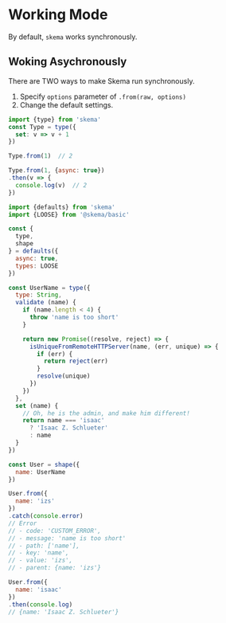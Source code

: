 # Working Mode

By default, `skema` works synchronously.

## Woking Asychronously

There are TWO ways to make Skema run synchronously.

1. Specify `options` parameter of `.from(raw, options)`
2. Change the default settings.

```js
import {type} from 'skema'
const Type = type({
  set: v => v + 1
})

Type.from(1)  // 2

Type.from(1, {async: true})
.then(v => {
  console.log(v)  // 2
})
```

```js
import {defaults} from 'skema'
import {LOOSE} from '@skema/basic'

const {
  type,
  shape
} = defaults({
  async: true,
  types: LOOSE
})

const UserName = type({
  type: String,
  validate (name) {
    if (name.length < 4) {
      throw 'name is too short'
    }

    return new Promise((resolve, reject) => {
      isUniqueFromRemoteHTTPServer(name, (err, unique) => {
        if (err) {
          return reject(err)
        }
        resolve(unique)
      })
    })
  },
  set (name) {
    // Oh, he is the admin, and make him different!
    return name === 'isaac'
      ? 'Isaac Z. Schlueter'
      : name
  }
})

const User = shape({
  name: UserName
})

User.from({
  name: 'izs'
})
.catch(console.error)
// Error
// - code: 'CUSTOM_ERROR',
// - message: 'name is too short'
// - path: ['name'],
// - key: 'name',
// - value: 'izs',
// - parent: {name: 'izs'}

User.from({
  name: 'isaac'
})
.then(console.log)
// {name: 'Isaac Z. Schlueter'}
```
